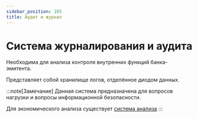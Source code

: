 ```yaml
---
sidebar_position: 105
title: Аудит и журнал
---
```


# Система журналирования и аудита

Необходима для анализа контроля внутренних функций банка-эмитента.

Представляет собой хранилище логов, 
отделённое диодом данных.


:::note[Замечание]
Данная система предназначена
для вопросов нагрузки и 
вопросы информационной безопасности.

Для экономического анализа
существует 
[система анализа](analysis.md)
:::